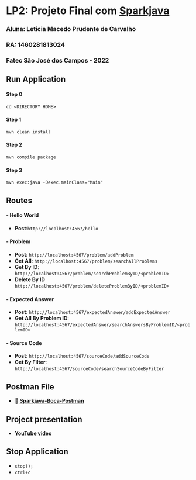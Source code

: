 # LP2: Projeto Final com [Sparkjava](https://sparkjava.com/)

### Aluna: Leticia Macedo Prudente de Carvalho
### RA: 1460281813024
### Fatec São José dos Campos - 2022

## Run Application 
####  Step 0
`cd <DIRECTORY HOME>`

####  Step 1
`mvn clean install`

####  Step 2
`mvn compile package`

####  Step 3
`mvn exec:java -Dexec.mainClass="Main"`

## Routes

#### - Hello World
- **Post**:`http://localhost:4567/hello`

#### - Problem
- **Post**:
`http://localhost:4567/problem/addProblem`
- **Get All**:
`http://localhost:4567/problem/searchAllProblems`
- **Get By ID**:
`http://localhost:4567/problem/searchProblemByID/<problemID>`
- **Delete By ID**
`http://localhost:4567/problem/deleteProblemByID/<problemID>`

#### - Expected Answer
- **Post**:
`http://localhost:4567/expectedAnswer/addExpectedAnswer`
- **Get All By Problem ID**:
`http://localhost:4567/expectedAnswer/searchAnswersByProblemID/<problemID>`

#### - Source Code
- **Post**: `http://localhost:4567/sourceCode/addSourceCode`
- **Get By Filter**: `http://localhost:4567/sourceCode/searchSourceCodeByFilter`

## Postman File
- 📄 [**Sparkjava-Boca-Postman**](/Postman/SparkjavaBOCA.postman_collection.json)

## Project presentation 
- [**YouTube video**](https://youtu.be/preJ_bZslE4)

## Stop Application
- `stop();`
- `ctrl+c`
